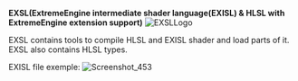 **EXSL(ExtremeEngine intermediate shader language(EXISL) & HLSL with ExtremeEngine extension support)** ![EXSLLogo](https://github.com/user-attachments/assets/1d26f5f8-b0e0-4411-8688-625af196fca9)

EXSL contains tools to compile HLSL and EXISL shader and load parts of it.
EXSL also contains HLSL types.

EXISL file exemple:
![Screenshot_453](https://github.com/user-attachments/assets/9d089d82-72f5-4893-ae00-78acbbc47ada)

